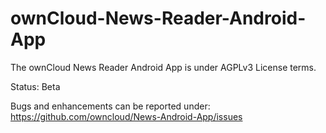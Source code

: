 ownCloud-News-Reader-Android-App
================================

The ownCloud News Reader Android App is under AGPLv3 License terms.

Status: Beta


Bugs and enhancements can be reported under:
https://github.com/owncloud/News-Android-App/issues
